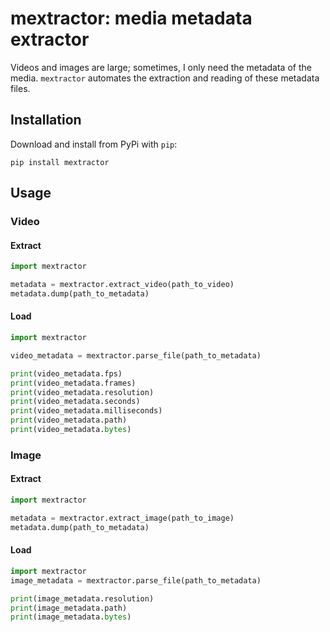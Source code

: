 # mextractor: media metadata extractor

Videos and images are large; sometimes, I only need the metadata of the media. `mextractor` automates the extraction and reading of these metadata files.

## Installation

Download and install from PyPi with `pip`:

```shell
pip install mextractor
```

## Usage

### Video

#### Extract
```python
import mextractor

metadata = mextractor.extract_video(path_to_video)
metadata.dump(path_to_metadata)
```

#### Load

```python
import mextractor

video_metadata = mextractor.parse_file(path_to_metadata)

print(video_metadata.fps)
print(video_metadata.frames)
print(video_metadata.resolution)
print(video_metadata.seconds)
print(video_metadata.milliseconds)
print(video_metadata.path)
print(video_metadata.bytes)
```

### Image

#### Extract
```python
import mextractor

metadata = mextractor.extract_image(path_to_image)
metadata.dump(path_to_metadata)
```

#### Load

```python
import mextractor
image_metadata = mextractor.parse_file(path_to_metadata)

print(image_metadata.resolution)
print(image_metadata.path)
print(image_metadata.bytes)
```
